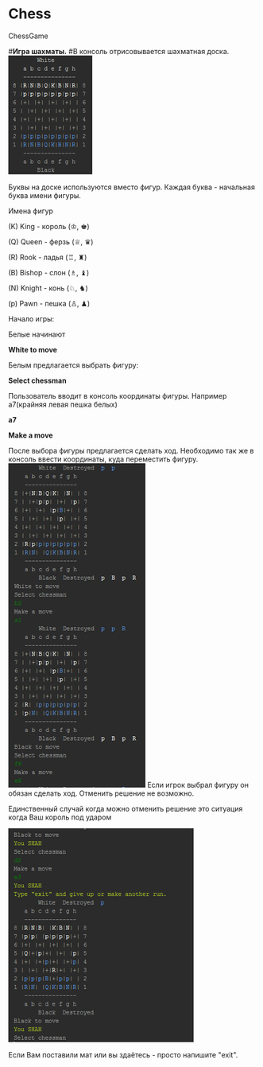 # Chess
ChessGame

#**Игра шахматы.**
#В консоль отрисовывается шахматная доска. 
![Chess](https://github.com/IgorJavaSchool/Chess/blob/master/Game.png)

Буквы на доске используются вместо фигур. Каждая буква - начальная буква имени фигуры.

Имена фигур

(K) King   - король (♔, ♚)

(Q) Queen  - ферзь  (♕, ♛)

(R) Rook   - ладья  (♖, ♜)

(B) Bishop - слон   (♗, ♝)

(N) Knight - конь   (♘, ♞)

(p) Pawn   - пешка  (♙, ♟)

Начало игры: 

Белые начинают

**White to move**

Белым предлагается выбрать фигуру:

**Select chessman**

Пользователь вводит в консоль координаты фигуры. Например а7(крайняя левая пешка белых)

**a7**

**Make a move**

После выбора фигуры предлагается сделать ход. Необходимо так же в консоль ввести координаты, куда переместить фигуру.
![Chess](https://github.com/IgorJavaSchool/Chess/blob/master/2016-07-17_171914.png)
Если игрок выбрал фигуру он обязан сделать ход. Отменить решение не возможно.

Единственный случай когда можно отменить решение это ситуация когда Ваш король под ударом

![Chess](https://github.com/IgorJavaSchool/Chess/blob/master/Mat.png)

Если Вам поставили мат или вы здаётесь - просто напишите "exit". 
